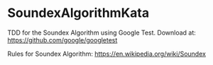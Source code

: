 # SoundexAlgorithmKata
TDD for the Soundex Algorithm using Google Test. Download at: https://github.com/google/googletest

Rules for Soundex Algorithm: https://en.wikipedia.org/wiki/Soundex

